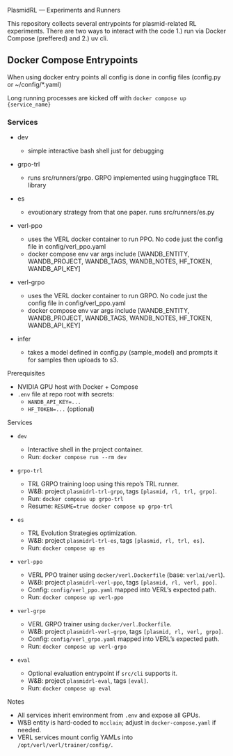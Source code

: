 PlasmidRL — Experiments and Runners

This repository collects several entrypoints for plasmid-related RL experiments. There are two ways to interact with the code 1.) run via Docker Compose (preffered) and  2.) uv cli. 

## Docker Compose Entrypoints
When using docker entry points all config is done in config files (config.py or ~/config/*.yaml)

Long running processes are kicked off with `docker compose up {service_name}`

### Services

* dev
  * simple interactive bash shell just for debugging

* grpo-trl
  * runs src/runners/grpo. GRPO implemented using huggingface TRL library

* es
  * evoutionary strategy from that one paper. runs src/runners/es.py

* verl-ppo
  * uses the VERL docker container to run PPO. No code just the config file in config/verl_ppo.yaml
  * docker compose env var args include [WANDB_ENTITY, WANDB_PROJECT, WANDB_TAGS, WANDB_NOTES, HF_TOKEN, WANDB_API_KEY]

* verl-grpo
  * uses the VERL docker container to run GRPO. No code just the config file in config/verl_ppo.yaml
  * docker compose env var args include [WANDB_ENTITY, WANDB_PROJECT, WANDB_TAGS, WANDB_NOTES, HF_TOKEN, WANDB_API_KEY]

* infer
  * takes a model defined in config.py (sample_model) and prompts it for samples then uploads to s3. 



Prerequisites
- NVIDIA GPU host with Docker + Compose
- `.env` file at repo root with secrets:
  - `WANDB_API_KEY=...`
  - `HF_TOKEN=...` (optional)

Services
- `dev`
  - Interactive shell in the project container.
  - Run: `docker compose run --rm dev`

- `grpo-trl`
  - TRL GRPO training loop using this repo’s TRL runner.
  - W&B: project `plasmidrl-trl-grpo`, tags `[plasmid, rl, trl, grpo]`.
  - Run: `docker compose up grpo-trl`
  - Resume: `RESUME=true docker compose up grpo-trl`

- `es`
  - TRL Evolution Strategies optimization.
  - W&B: project `plasmidrl-trl-es`, tags `[plasmid, rl, trl, es]`.
  - Run: `docker compose up es`

- `verl-ppo`
  - VERL PPO trainer using `docker/verl.Dockerfile` (base: `verlai/verl`).
  - W&B: project `plasmidrl-verl-ppo`, tags `[plasmid, rl, verl, ppo]`.
  - Config: `config/verl_ppo.yaml` mapped into VERL’s expected path.
  - Run: `docker compose up verl-ppo`

- `verl-grpo`
  - VERL GRPO trainer using `docker/verl.Dockerfile`.
  - W&B: project `plasmidrl-verl-grpo`, tags `[plasmid, rl, verl, grpo]`.
  - Config: `config/verl_grpo.yaml` mapped into VERL’s expected path.
  - Run: `docker compose up verl-grpo`

- `eval`
  - Optional evaluation entrypoint if `src/cli` supports it.
  - W&B: project `plasmidrl-eval`, tags `[eval]`.
  - Run: `docker compose up eval`

Notes
- All services inherit environment from `.env` and expose all GPUs.
- W&B entity is hard-coded to `mcclain`; adjust in `docker-compose.yaml` if needed.
- VERL services mount config YAMLs into `/opt/verl/verl/trainer/config/`.

